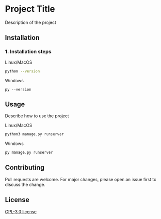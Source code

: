 # Project Title

Description of the project

## Installation

### 1. Installation steps

Linux/MacOS
```bash
python --version
```

Windows
```
py --version
```

## Usage
Describe how to use the project

Linux/MacOS
```bash
python3 manage.py runserver
```
Windows
```bash
py manage.py runserver
```


## Contributing
Pull requests are welcome. For major changes, please open an issue first to discuss the change.

## License
[GPL-3.0 license](https://www.gnu.org/licenses/gpl-3.0.en.html)
